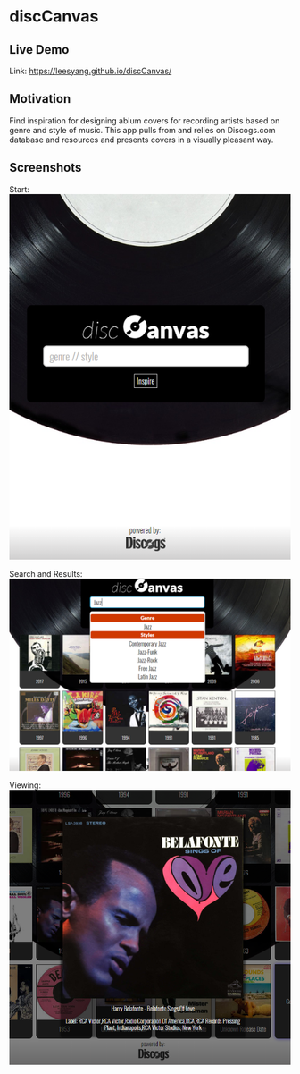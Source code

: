 # discCanvas

## Live Demo
Link: https://leesyang.github.io/discCanvas/

## Motivation
Find inspiration for designing ablum covers for recording artists based on genre and style of music. This app pulls from and relies on Discogs.com database and resources and presents covers in a visually pleasant way.

## Screenshots
Start:
![start screen](screenshots/start.png)

Search and Results:
![search and results](screenshots/results.png)

Viewing:
![viewing cover](screenshots/view.png)
